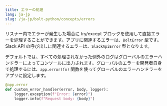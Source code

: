 ```yaml
---
title: エラーの処理
lang: ja-jp
slug: /ja-jp/bolt-python/concepts/errors
---
```


リスナー内でエラーが発生した場合に try/except ブロックを使用して直接エラーを処理することができます。アプリに関連するエラーは、`BoltError` 型です。Slack API の呼び出しに関連するエラーは、`SlackApiError` 型となります。

デフォルトでは、すべての処理されなかった例外のログはグローバルのエラーハンドラーによってコンソールに出力されます。グローバルのエラーを開発者自身で処理するには、`app.error(fn)` 関数を使ってグローバルのエラーハンドラーをアプリに設定します。

```python
@app.error
def custom_error_handler(error, body, logger):
    logger.exception(f"Error: {error}")
    logger.info(f"Request body: {body}")
```